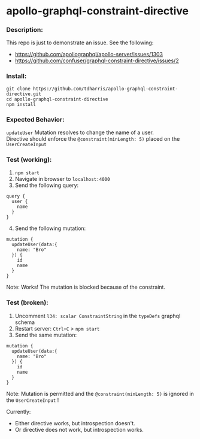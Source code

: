 # apollo-graphql-constraint-directive

### Description:
This repo is just to demonstrate an issue. See the following:
- https://github.com/apollographql/apollo-server/issues/1303
- https://github.com/confuser/graphql-constraint-directive/issues/2

### Install:
```
git clone https://github.com/tdharris/apollo-graphql-constraint-directive.git
cd apollo-graphql-constraint-directive
npm install
```

### Expected Behavior:
`updateUser` Mutation resolves to change the name of a user. 
<br/>Directive should enforce the `@constraint(minLength: 5)` placed on the `UserCreateInput`

### Test (working):
1. `npm start`
2. Navigate in browser to `localhost:4000`
3. Send the following query:
```
query {
  user {
    name
  }
}
```
4. Send the following mutation:
```
mutation {
  updateUser(data:{
    name: "Bro"
  }) {
    id
    name
  }
}
```
Note: Works! The mutation is blocked because of the constraint.

### Test (broken):
1. Uncomment `l34: scalar ConstraintString` in the `typeDefs` graphql schema
2. Restart server: `Ctrl+C` > `npm start`
3. Send the same mutation:
```
mutation {
  updateUser(data:{
    name: "Bro"
  }) {
    id
    name
  }
}
```
Note: Mutation is permitted and the `@constraint(minLength: 5)` is ignored in the `UserCreateInput` !

Currently:
- Either directive works, but introspection doesn't.
- Or directive does not work, but introspection works.
